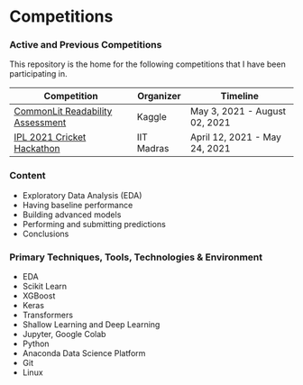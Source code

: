 # Competitions

### Active  and Previous Competitions
This repository is the home for the following competitions that I have been participating in.

| Competition | Organizer | Timeline |
| ------------ | ------------ | ------------ |
| [CommonLit Readability Assessment](https://www.kaggle.com/c/commonlitreadabilityprize "CommonLit Readability Assessment") | Kaggle  | May 3, 2021 - August 02, 2021 |
| [IPL 2021 Cricket Hackathon](https://onlinedegree.iitm.ac.in/contest/ "IPL 2021 Cricket Hackathon") | IIT Madras | April 12, 2021 - May 24, 2021 |

### Content
- Exploratory Data Analysis (EDA)
- Having baseline performance
- Building advanced models
- Performing and submitting predictions
- Conclusions

### Primary Techniques, Tools, Technologies & Environment
- EDA
- Scikit Learn
- XGBoost
- Keras
- Transformers
- Shallow Learning and Deep Learning
- Jupyter, Google Colab
- Python
- Anaconda Data Science Platform
- Git
- Linux
